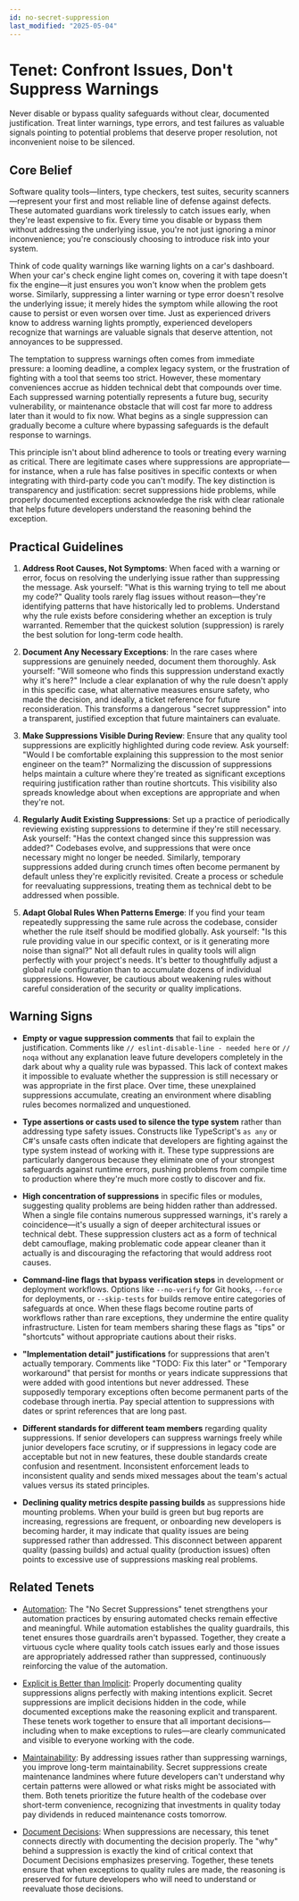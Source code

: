 ```yaml
---
id: no-secret-suppression
last_modified: "2025-05-04"
---
```


# Tenet: Confront Issues, Don't Suppress Warnings

Never disable or bypass quality safeguards without clear, documented justification. Treat linter warnings, type errors, and test failures as valuable signals pointing to potential problems that deserve proper resolution, not inconvenient noise to be silenced.

## Core Belief

Software quality tools—linters, type checkers, test suites, security scanners—represent your first and most reliable line of defense against defects. These automated guardians work tirelessly to catch issues early, when they're least expensive to fix. Every time you disable or bypass them without addressing the underlying issue, you're not just ignoring a minor inconvenience; you're consciously choosing to introduce risk into your system.

Think of code quality warnings like warning lights on a car's dashboard. When your car's check engine light comes on, covering it with tape doesn't fix the engine—it just ensures you won't know when the problem gets worse. Similarly, suppressing a linter warning or type error doesn't resolve the underlying issue; it merely hides the symptom while allowing the root cause to persist or even worsen over time. Just as experienced drivers know to address warning lights promptly, experienced developers recognize that warnings are valuable signals that deserve attention, not annoyances to be suppressed.

The temptation to suppress warnings often comes from immediate pressure: a looming deadline, a complex legacy system, or the frustration of fighting with a tool that seems too strict. However, these momentary conveniences accrue as hidden technical debt that compounds over time. Each suppressed warning potentially represents a future bug, security vulnerability, or maintenance obstacle that will cost far more to address later than it would to fix now. What begins as a single suppression can gradually become a culture where bypassing safeguards is the default response to warnings.

This principle isn't about blind adherence to tools or treating every warning as critical. There are legitimate cases where suppressions are appropriate—for instance, when a rule has false positives in specific contexts or when integrating with third-party code you can't modify. The key distinction is transparency and justification: secret suppressions hide problems, while properly documented exceptions acknowledge the risk with clear rationale that helps future developers understand the reasoning behind the exception.

## Practical Guidelines

1. **Address Root Causes, Not Symptoms**: When faced with a warning or error, focus on resolving the underlying issue rather than suppressing the message. Ask yourself: "What is this warning trying to tell me about my code?" Quality tools rarely flag issues without reason—they're identifying patterns that have historically led to problems. Understand why the rule exists before considering whether an exception is truly warranted. Remember that the quickest solution (suppression) is rarely the best solution for long-term code health.

2. **Document Any Necessary Exceptions**: In the rare cases where suppressions are genuinely needed, document them thoroughly. Ask yourself: "Will someone who finds this suppression understand exactly why it's here?" Include a clear explanation of why the rule doesn't apply in this specific case, what alternative measures ensure safety, who made the decision, and ideally, a ticket reference for future reconsideration. This transforms a dangerous "secret suppression" into a transparent, justified exception that future maintainers can evaluate.

3. **Make Suppressions Visible During Review**: Ensure that any quality tool suppressions are explicitly highlighted during code review. Ask yourself: "Would I be comfortable explaining this suppression to the most senior engineer on the team?" Normalizing the discussion of suppressions helps maintain a culture where they're treated as significant exceptions requiring justification rather than routine shortcuts. This visibility also spreads knowledge about when exceptions are appropriate and when they're not.

4. **Regularly Audit Existing Suppressions**: Set up a practice of periodically reviewing existing suppressions to determine if they're still necessary. Ask yourself: "Has the context changed since this suppression was added?" Codebases evolve, and suppressions that were once necessary might no longer be needed. Similarly, temporary suppressions added during crunch times often become permanent by default unless they're explicitly revisited. Create a process or schedule for reevaluating suppressions, treating them as technical debt to be addressed when possible.

5. **Adapt Global Rules When Patterns Emerge**: If you find your team repeatedly suppressing the same rule across the codebase, consider whether the rule itself should be modified globally. Ask yourself: "Is this rule providing value in our specific context, or is it generating more noise than signal?" Not all default rules in quality tools will align perfectly with your project's needs. It's better to thoughtfully adjust a global rule configuration than to accumulate dozens of individual suppressions. However, be cautious about weakening rules without careful consideration of the security or quality implications.

## Warning Signs

- **Empty or vague suppression comments** that fail to explain the justification. Comments like `// eslint-disable-line - needed here` or `// noqa` without any explanation leave future developers completely in the dark about why a quality rule was bypassed. This lack of context makes it impossible to evaluate whether the suppression is still necessary or was appropriate in the first place. Over time, these unexplained suppressions accumulate, creating an environment where disabling rules becomes normalized and unquestioned.

- **Type assertions or casts used to silence the type system** rather than addressing type safety issues. Constructs like TypeScript's `as any` or C#'s unsafe casts often indicate that developers are fighting against the type system instead of working with it. These type suppressions are particularly dangerous because they eliminate one of your strongest safeguards against runtime errors, pushing problems from compile time to production where they're much more costly to discover and fix.

- **High concentration of suppressions** in specific files or modules, suggesting quality problems are being hidden rather than addressed. When a single file contains numerous suppressed warnings, it's rarely a coincidence—it's usually a sign of deeper architectural issues or technical debt. These suppression clusters act as a form of technical debt camouflage, making problematic code appear cleaner than it actually is and discouraging the refactoring that would address root causes.

- **Command-line flags that bypass verification steps** in development or deployment workflows. Options like `--no-verify` for Git hooks, `--force` for deployments, or `--skip-tests` for builds remove entire categories of safeguards at once. When these flags become routine parts of workflows rather than rare exceptions, they undermine the entire quality infrastructure. Listen for team members sharing these flags as "tips" or "shortcuts" without appropriate cautions about their risks.

- **"Implementation detail" justifications** for suppressions that aren't actually temporary. Comments like "TODO: Fix this later" or "Temporary workaround" that persist for months or years indicate suppressions that were added with good intentions but never addressed. These supposedly temporary exceptions often become permanent parts of the codebase through inertia. Pay special attention to suppressions with dates or sprint references that are long past.

- **Different standards for different team members** regarding quality suppressions. If senior developers can suppress warnings freely while junior developers face scrutiny, or if suppressions in legacy code are acceptable but not in new features, these double standards create confusion and resentment. Inconsistent enforcement leads to inconsistent quality and sends mixed messages about the team's actual values versus its stated principles.

- **Declining quality metrics despite passing builds** as suppressions hide mounting problems. When your build is green but bug reports are increasing, regressions are frequent, or onboarding new developers is becoming harder, it may indicate that quality issues are being suppressed rather than addressed. This disconnect between apparent quality (passing builds) and actual quality (production issues) often points to excessive use of suppressions masking real problems.

## Related Tenets

- [Automation](/tenets/automation.md): The "No Secret Suppressions" tenet strengthens your automation practices by ensuring automated checks remain effective and meaningful. While automation establishes the quality guardrails, this tenet ensures those guardrails aren't bypassed. Together, they create a virtuous cycle where quality tools catch issues early and those issues are appropriately addressed rather than suppressed, continuously reinforcing the value of the automation.

- [Explicit is Better than Implicit](/tenets/explicit-over-implicit.md): Properly documenting quality suppressions aligns perfectly with making intentions explicit. Secret suppressions are implicit decisions hidden in the code, while documented exceptions make the reasoning explicit and transparent. These tenets work together to ensure that all important decisions—including when to make exceptions to rules—are clearly communicated and visible to everyone working with the code.

- [Maintainability](/tenets/maintainability.md): By addressing issues rather than suppressing warnings, you improve long-term maintainability. Secret suppressions create maintenance landmines where future developers can't understand why certain patterns were allowed or what risks might be associated with them. Both tenets prioritize the future health of the codebase over short-term convenience, recognizing that investments in quality today pay dividends in reduced maintenance costs tomorrow.

- [Document Decisions](/tenets/document-decisions.md): When suppressions are necessary, this tenet connects directly with documenting the decision properly. The "why" behind a suppression is exactly the kind of critical context that Document Decisions emphasizes preserving. Together, these tenets ensure that when exceptions to quality rules are made, the reasoning is preserved for future developers who will need to understand or reevaluate those decisions.